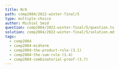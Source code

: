 ```yaml
---
title: N/A
path: comp2804/2022-winter-final/5
type: multiple-choice
author: Michiel Smid
question: comp2804/2022-winter-final/5/question.ts
solution: comp2804/2022-winter-final/5/solution.md
tags:
  - comp2804
  - comp2804-midterm
  - comp2804-the-product-rule-(3.1)
  - comp2804-the-sum-rule-(3.4)
  - comp2804-combinatorial-proof-(3.7)
---
```

